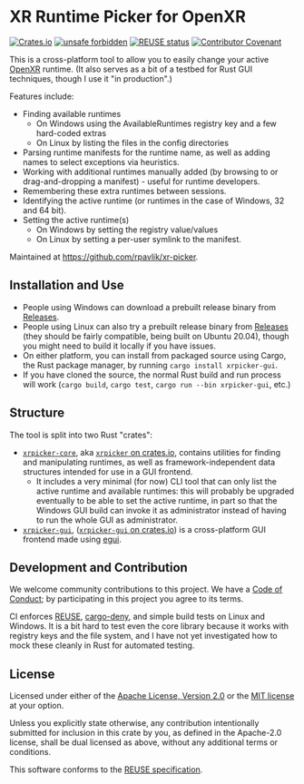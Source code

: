 # XR Runtime Picker for OpenXR

<!--
Copyright 2023, Collabora, Ltd.
SPDX-License-Identifier: CC-BY-4.0
-->

[![Crates.io](https://img.shields.io/crates/v/xrpicker-gui)](https://crates.io/crates/xrpicker-gui)
[![unsafe forbidden](https://img.shields.io/badge/unsafe-forbidden-success.svg)](https://github.com/rust-secure-code/safety-dance/)
[![REUSE status](https://api.reuse.software/badge/github.com/rpavlik/xr-picker)](https://api.reuse.software/info/github.com/rpavlik/xr-picker)
[![Contributor Covenant](https://img.shields.io/badge/Contributor%20Covenant-2.1-4baaaa.svg)](CODE_OF_CONDUCT.md)

This is a cross-platform tool to allow you to easily change your active
[OpenXR](https://khronos.org/openxr) runtime. (It also serves as a bit of a
testbed for Rust GUI techniques, though I use it "in production".)

Features include:

- Finding available runtimes
  - On Windows using the AvailableRuntimes registry key and a few hard-coded
    extras
  - On Linux by listing the files in the config directories
- Parsing runtime manifests for the runtime name, as well as adding names to
  select exceptions via heuristics.
- Working with additional runtimes manually added (by browsing to or
  drag-and-dropping a manifest) - useful for runtime developers.
- Remembering these extra runtimes between sessions.
- Identifying the active runtime (or runtimes in the case of Windows, 32 and 64
  bit).
- Setting the active runtime(s)
  - On Windows by setting the registry value/values
  - On Linux by setting a per-user symlink to the manifest.

Maintained at <https://github.com/rpavlik/xr-picker>.

## Installation and Use

- People using Windows can download a prebuilt release binary from
  [Releases][].
- People using Linux can also try a prebuilt release binary from [Releases][]
  (they should be fairly compatible, being built on Ubuntu 20.04), though you
  might need to build it locally if you have issues.
- On either platform, you can install from packaged source using Cargo, the Rust
  package manager, by running `cargo install xrpicker-gui`.
- If you have cloned the source, the normal Rust build and run process will work
  (`cargo build`, `cargo test`, `cargo run --bin xrpicker-gui`, etc.)

[Releases]: https://github.com/rpavlik/xr-picker/releases

## Structure

The tool is split into two Rust "crates":

- [`xrpicker-core`](xrpicker-core/), aka
  [`xrpicker` on crates.io](https://crates.io/crates/xrpicker), contains
  utilities for finding and manipulating runtimes, as well as
  framework-independent data structures intended for use in a GUI frontend.
  - It includes a very minimal (for now) CLI tool that can only list the active
    runtime and available runtimes: this will probably be upgraded eventually to
    be able to set the active runtime, in part so that the Windows GUI build can
    invoke it as administrator instead of having to run the whole GUI as
    administrator.
- [`xrpicker-gui`](xrpicker-gui/),
  ([`xrpicker-gui` on crates.io](https://crates.io/crates/xrpicker-gui)) is a
  cross-platform GUI frontend made using [egui](https://egui.rs).

## Development and Contribution

We welcome community contributions to this project. We have a
[Code of Conduct](CODE_OF_CONDUCT.md); by participating in this project you
agree to its terms.

CI enforces [REUSE][], [cargo-deny][], and simple build tests on Linux and
Windows. It is a bit hard to test even the core library because it works with
registry keys and the file system, and I have not yet investigated how to mock
these cleanly in Rust for automated testing.

[REUSE]: https://reuse.software/
[cargo-deny]: https://embarkstudios.github.io/cargo-deny/

## License

Licensed under either of the
[Apache License, Version 2.0](LICENSES/Apache-2.0.txt) or the
[MIT license](LICENSES/MIT.txt) at your option.

Unless you explicitly state otherwise, any contribution intentionally submitted
for inclusion in this crate by you, as defined in the Apache-2.0 license, shall
be dual licensed as above, without any additional terms or conditions.

This software conforms to the [REUSE specification](https://reuse.software).
